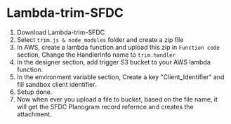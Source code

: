 # Lambda-trim-SFDC
1. Download Lambda-trim-SFDC
2. Select `trim.js & node_modules` folder and create a zip file
3. In AWS, create a lambda function and upload this zip in `Function code` section, Change the HandlerInfo name to 
```trim.handler``` 
4. In the designer section, add trigger S3 bucket to your AWS lambda function. 
5. In the environment variable section, Create a key "Client_Identifier" and fill sandbox client identifier. 
6. Setup done.
7. Now when ever you upload a file to bucket, based on the file name, it will get the SFDC Planogram record refernce and creates the attachment.


